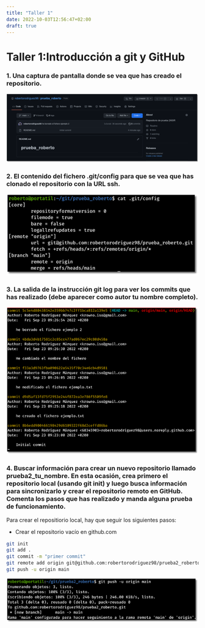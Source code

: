 ```yaml
---
title: "Taller 1"
date: 2022-10-03T12:56:47+02:00
draft: true
---
```

# Taller 1:Introducción a git y GitHub 

### 1. Una captura de pantalla donde se vea que has creado el repositorio.
![](ksnip_20220923-092817.png)
### 2. El contenido del fichero .git/config para que se vea que has clonado el repositorio con la URL ssh.
![](ksnip_20220923-093016.png)
### 3. La salida de la instrucción git log para ver los commits que has realizado (debe aparecer como autor tu nombre completo).
![](ksnip_20220923-093101.png)
### 4. Buscar información para crear un nuevo repositorio llamado prueba2_tu_nombre. En esta ocasión, crea primero el repositorio local (usando git init) y luego busca información para sincronizarlo y crear el repositorio remoto en GitHub. Comenta los pasos que has realizado y manda alguna prueba de funcionamiento.

Para crear el repositiorio local, hay que seguir los siguientes pasos:
* Crear el repositorio vacío en github.com
```bash
git init
git add .
git commit -m "primer commit"
git remote add origin git@github.com:robertorodriguez98/prueba2_roberto.git
git push -u origin main
```
![](ksnip_20220923-094604.png)
